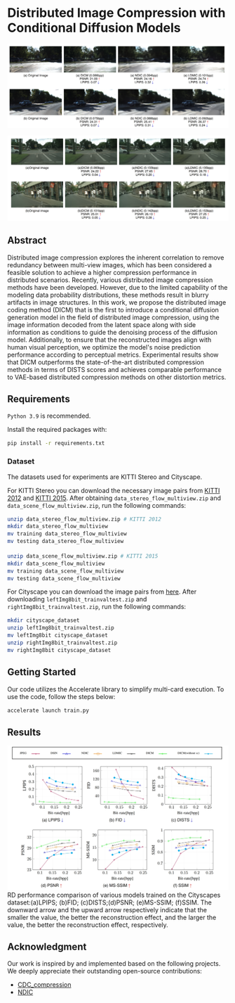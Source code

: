 # Distributed Image Compression with Conditional Diffusion Models
![Cityscape](figs/city.png)

![Kitti](figs/kitti.png) 

## Abstract
Distributed image compression explores the inherent correlation to remove redundancy between multi-view images, which has been considered a feasible solution to achieve a higher compression performance in distributed scenarios. Recently, various distributed image compression methods have been developed. However, due to the limited capability of the modeling data probability distributions, these methods result in blurry artifacts in image structures. In this work, we propose the distributed image coding method (DICM) that is the first to introduce a conditional diffusion generation model in the field of distributed image compression, using the image information decoded from the latent space along with side information as conditions to guide the denoising process of the diffusion model. Additionally, to ensure that the reconstructed images align with human visual perception, we optimize the model's noise prediction performance according to perceptual metrics. Experimental results show that DICM outperforms the state-of-the-art distributed compression methods in terms of DISTS scores and achieves comparable performance to VAE-based distributed compression methods on other distortion metrics.

## Requirements
`Python 3.9` is recommended.

Install the required packages with:
```bash
pip install -r requirements.txt
```

### Dataset
The datasets used for experiments are KITTI Stereo and Cityscape.

For KITTI Stereo you can download the necessary image pairs from [KITTI 2012](http://www.cvlibs.net/download.php?file=data_stereo_flow_multiview.zip) and [KITTI 2015](http://www.cvlibs.net/download.php?file=data_scene_flow_multiview.zip). After obtaining `data_stereo_flow_multiview.zip` and `data_scene_flow_multiview.zip`, run the following commands:
```bash
unzip data_stereo_flow_multiview.zip # KITTI 2012
mkdir data_stereo_flow_multiview
mv training data_stereo_flow_multiview
mv testing data_stereo_flow_multiview

unzip data_scene_flow_multiview.zip # KITTI 2015
mkdir data_scene_flow_multiview
mv training data_scene_flow_multiview
mv testing data_scene_flow_multiview
```

For Cityscape you can download the image pairs from [here](https://www.cityscapes-dataset.com/downloads/). After downloading `leftImg8bit_trainvaltest.zip` and `rightImg8bit_trainvaltest.zip`, run the following commands:
```bash
mkdir cityscape_dataset
unzip leftImg8bit_trainvaltest.zip
mv leftImg8bit cityscape_dataset
unzip rightImg8bit_trainvaltest.zip
mv rightImg8bit cityscape_dataset
```
## Getting Started

Our code utilizes the Accelerate library to simplify multi-card execution. To use the code, follow the steps below:

```bash
accelerate launch train.py
```
## Results
![Result](figs/result.png) 
RD performance comparison of various models trained on the Cityscapes dataset:(a)LPIPS; (b)FID; (c)DISTS;(d)PSNR; (e)MS-SSIM; (f)SSIM. The downward arrow and the upward arrow respectively indicate that the smaller the value, the better the reconstruction effect, and the larger the value, the better the reconstruction effect, respectively.

## Acknowledgment
Our work is inspired by and implemented based on the following projects. We deeply appreciate their outstanding open-source contributions:
- [CDC_compression](https://github.com/buggyyang/CDC_compression)
- [NDIC](https://github.com/ipc-lab/NDIC)

